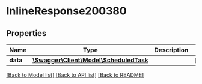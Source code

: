 # InlineResponse200380

## Properties
Name | Type | Description | Notes
------------ | ------------- | ------------- | -------------
**data** | [**\Swagger\Client\Model\ScheduledTask**](ScheduledTask.md) |  | [optional] 

[[Back to Model list]](../../README.md#documentation-for-models) [[Back to API list]](../../README.md#documentation-for-api-endpoints) [[Back to README]](../../README.md)


